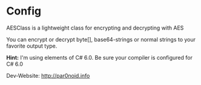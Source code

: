 ﻿# Config
AESClass is a lightweight class for encrypting and decrypting with AES

You can encrypt or decrypt byte[], base64-strings or normal strings to your favorite output type. 

**Hint:** I'm using elements of C# 6.0. Be sure your compiler is configured for C# 6.0

Dev-Website: http://par0noid.info